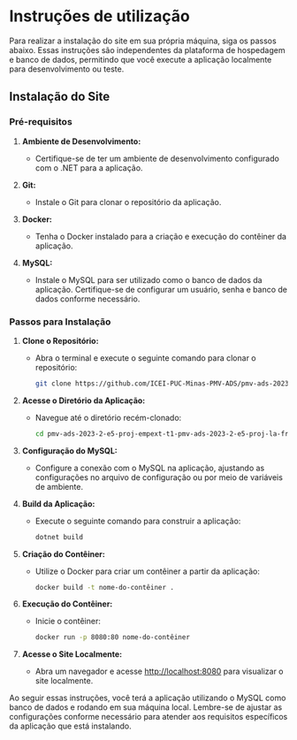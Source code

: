 # Instruções de utilização

Para realizar a instalação do site em sua própria máquina, siga os passos abaixo. Essas instruções são independentes da plataforma de hospedagem e banco de dados, permitindo que você execute a aplicação localmente para desenvolvimento ou teste.

## Instalação do Site

### Pré-requisitos

1. **Ambiente de Desenvolvimento:**
   - Certifique-se de ter um ambiente de desenvolvimento configurado com o .NET para a aplicação.

2. **Git:**
   - Instale o Git para clonar o repositório da aplicação.

3. **Docker:**
   - Tenha o Docker instalado para a criação e execução do contêiner da aplicação.

4. **MySQL:**
   - Instale o MySQL para ser utilizado como o banco de dados da aplicação. Certifique-se de configurar um usuário, senha e banco de dados conforme necessário.

### Passos para Instalação

1. **Clone o Repositório:**
   - Abra o terminal e execute o seguinte comando para clonar o repositório:
     ```bash
     git clone https://github.com/ICEI-PUC-Minas-PMV-ADS/pmv-ads-2023-2-e5-proj-empext-t1-pmv-ads-2023-2-e5-proj-la-frip-atelier.git
     ```

2. **Acesse o Diretório da Aplicação:**
   - Navegue até o diretório recém-clonado:
     ```bash
     cd pmv-ads-2023-2-e5-proj-empext-t1-pmv-ads-2023-2-e5-proj-la-frip-atelier/codigo-fonte/
     ```

3. **Configuração do MySQL:**
   - Configure a conexão com o MySQL na aplicação, ajustando as configurações no arquivo de configuração ou por meio de variáveis de ambiente.

4. **Build da Aplicação:**
   - Execute o seguinte comando para construir a aplicação:
     ```bash
     dotnet build
     ```

5. **Criação do Contêiner:**
   - Utilize o Docker para criar um contêiner a partir da aplicação:
     ```bash
     docker build -t nome-do-contêiner .
     ```

6. **Execução do Contêiner:**
   - Inicie o contêiner:
     ```bash
     docker run -p 8080:80 nome-do-contêiner
     ```

7. **Acesse o Site Localmente:**
   - Abra um navegador e acesse [http://localhost:8080](http://localhost:8080) para visualizar o site localmente.


Ao seguir essas instruções, você terá a aplicação utilizando o MySQL como banco de dados e rodando em sua máquina local. Lembre-se de ajustar as configurações conforme necessário para atender aos requisitos específicos da aplicação que está instalando.
